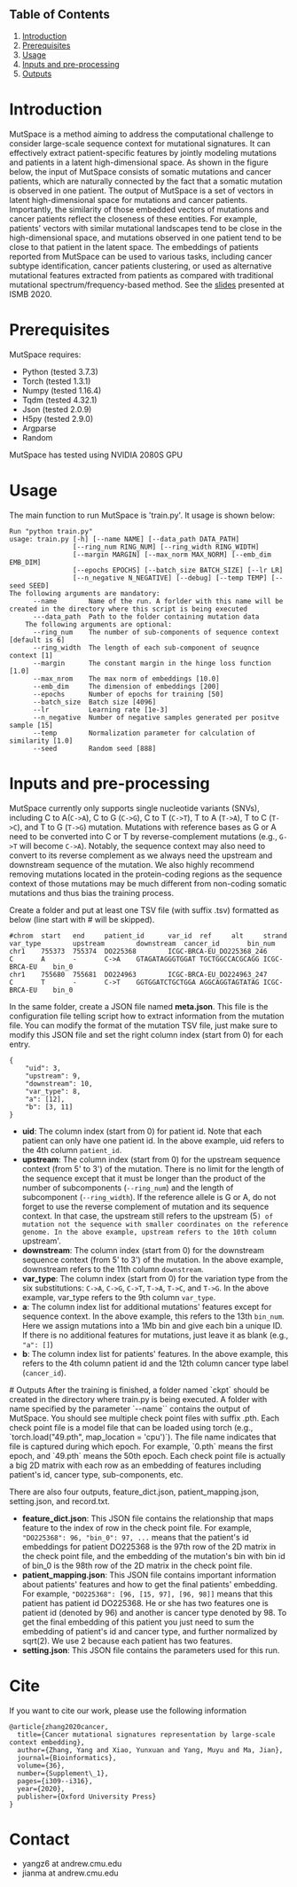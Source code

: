 ## Table of Contents 
1. [Introduction](#introduction)
2. [Prerequisites](#prerequisites)
3. [Usage](#usage)
4. [Inputs and pre-processing](#inputs-and-pre-processing)
5. [Outputs](#outputs)

<a name="introduction"/>

# Introduction 
MutSpace is a method aiming to address the computational challenge to consider large-scale sequence context for mutational signatures. It can effectively extract patient-specific features by jointly modeling mutations and patients in a latent high-dimensional space. As shown in the figure below, the input of MutSpace consists of somatic mutations and cancer patients, which are naturally connected by the fact that a somatic mutation is observed in one patient. The output of MutSpace is a set of vectors in latent high-dimensional space for mutations and cancer patients. Importantly, the similarity of those embedded vectors of mutations and cancer patients reflect the closeness of these entities. For example, patients' vectors with similar mutational landscapes tend to be close in the high-dimensional space, and mutations observed in one patient tend to be close to that patient in the latent space. The embeddings of patients reported from MutSpace can be used to various tasks, including cancer subtype identification, cancer patients clustering, or used as alternative mutational features extracted from patients as compared with traditional mutational spectrum/frequency-based method. See the [slides](https://drive.google.com/file/d/1pzsuH-5VayxSusziN9OKumZNy2VVwKB2/view?usp=sharing) presented at ISMB 2020.

<a name="prerequisites"/>

# Prerequisites
MutSpace requires:
* Python (tested 3.7.3)
* Torch (tested 1.3.1)
* Numpy (tested 1.16.4)
* Tqdm (tested 4.32.1)
* Json (tested 2.0.9)
* H5py (tested 2.9.0)
* Argparse
* Random

MutSpace has tested using NVIDIA 2080S GPU

<a name="usage"/>

# Usage
The main function to run MutSpace is 'train.py'. It usage is shown below:
```no-highlight
Run "python train.py"
usage: train.py [-h] [--name NAME] [--data_path DATA_PATH]
                [--ring_num RING_NUM] [--ring_width RING_WIDTH]
                [--margin MARGIN] [--max_norm MAX_NORM] [--emb_dim EMB_DIM]
                [--epochs EPOCHS] [--batch_size BATCH_SIZE] [--lr LR]
                [--n_negative N_NEGATIVE] [--debug] [--temp TEMP] [--seed SEED]
The following arguments are mandatory:
      --name        Name of the run. A forlder with this name will be created in the directory where this script is being executed
      ---data_path  Path to the folder containing mutation data
    The following arguments are optional:
      --ring_num    The number of sub-components of sequence context [default is 6]
      --ring_width  The length of each sub-component of seuqnce context [1]
      --margin      The constant margin in the hinge loss function [1.0]
      --max_nrom    The max norm of embeddings [10.0]
      --emb_dim     The dimension of embeddings [200]
      --epochs      Number of epochs for training [50]
      --batch_size  Batch size [4096]
      --lr          Learning rate [1e-3]
      --n_negative  Number of negative samples generated per positve sample [15]
      --temp        Normalization parameter for calculation of similarity [1.0]
      --seed        Random seed [888]
```

<a name="inputs-and-pre-processing"/>

# Inputs and pre-processing
MutSpace currently only supports single nucleotide variants (SNVs), including C to A(`C->A`), C to G (`C->G`), C to T (`C->T`), T to A (`T->A`), T to C (`T->C`), and T to G (`T->G`) mutation. Mutations with reference bases as G or A need to be converted into C or T by reverse-complement mutations (e.g., `G->T` will become `C->A`). Notably, the sequence context may also need to convert to its reverse complement as we always need the upstream and downstream sequence of the mutation. We also highly recommend removing mutations located in the protein-coding regions as the sequence context of those mutations may be much different from non-coding somatic mutations and thus bias the training process.

Create a folder and put at least one TSV file (with suffix .tsv) formatted as below (line start with # will be skipped). 

```no-highlight
#chrom  start   end     patient_id      var_id  ref     alt     strand  var_type        upstream        downstream  cancer_id       bin_num
chr1    755373  755374  DO225368        ICGC-BRCA-EU_DO225368_246       C       A       -       C->A    GTAGATAGGGTGGAT TGCTGGCCACGCAGG ICGC-BRCA-EU    bin_0
chr1    755680  755681  DO224963        ICGC-BRCA-EU_DO224963_247       C       T       -       C->T    GGTGGATCTGCTGGA AGGCAGGTAGTATAG ICGC-BRCA-EU    bin_0
```

In the same folder, create a JSON file named __meta.json__. This file is the configuration file telling script how to extract information from the mutation file. You can modify the format of the mutation TSV file, just make sure to modify this JSON file and set the right column index (start from 0) for each entry.

```no-highlight
{
    "uid": 3,
    "upstream": 9,
    "downstream": 10,
    "var_type": 8,
    "a": [12],
    "b": [3, 11]
}
```

* __uid__:
The column index (start from 0) for patient id. Note that each patient can only have one patient id. In the above example, uid refers to the 4th column `patient_id`.
* __upstream__:
The column index (start from 0) for the upstream sequence context (from 5' to 3') of the mutation. There is no limit for the length of the sequence except that it must be longer than the product of the number of subcomponents (`--ring_num`) and the length of subcomponent (`--ring_width`). If the reference allele is G or A, do not forget to use the reverse complement of mutation and its sequence context. In that case, the upstream still refers to the upstream (5`) of mutation not the sequence with smaller coordinates on the reference genome. In the above example, upstream refers to the 10th column `upstream'.
* __downstream__:
The column index (start from 0) for the downstream sequence context (from 5' to 3') of the mutation. In the above example, downstream refers to the 11th column `downstream`.
* __var_type__:
The column index (start from 0) for the variation type from the six substitutions: `C->A`, `C->G`, `C->T`, `T->A`, `T->C`, and `T->G`. In the above example, var_type refers to the 9th column `var_type`.
* __a__:
The column index list for additional mutations' features except for sequence context. In the above example, this refers to the 13th `bin_num`. Here we assign mutations into a 1Mb bin and give each bin a unique ID. If there is no additional features for mutations, just leave it as blank (e.g., `"a": []`)
* __b__:
The column index list for patients' features. In the above example, this refers to the 4th column patient id and the 12th column cancer type label (`cancer_id`). 

<a name="outputs"/>
# Outputs
After the training is finished, a folder named `ckpt` should be created in the directory where train.py is being executed. A folder with name specified by the parameter `--name`` contains the output of MutSpace. You should see multiple check point files with suffix .pth. Each check point file is a model file that can be loaded using torch (e.g., `torch.load("49.pth", map_location = 'cpu')`). The file name indicates that file is captured during which epoch. For example, `0.pth` means the first epoch, and `49.pth` means the 50th epoch. Each check point file is actually a big 2D matrix with each row as an embedding of features including patient's id, cancer type, sub-components, etc.

There are also four outputs, feature_dict.json, patient_mapping.json, setting.json, and record.txt. 
* __feature_dict.json__:
This JSON file contains the relationship that maps feature to the index of row in the check point file. For example, `"DO225368": 96, "bin_0": 97, ...` means that the patient's id embeddings for patient DO225368 is the 97th row of the 2D matrix in the check point file, and the embedding of the mutation's bin with bin id of bin_0 is the 98th row of the 2D matrix in the check point file.
* __patient_mapping.json__:
This JSON file contains important information about patients' features and how to get the final patients' embedding. For example, `"DO225368": [96, [15, 97], [96, 98]]` means that this patient has patient id DO225368. He or she has two features one is patient id (denoted by 96) and another is cancer type denoted by 98. To get the final embedding of this patient you just need to sum the embedding of patient's id and cancer type, and further normalized by sqrt(2). We use 2 because each patient has two features.
* __setting.json__:
This JSON file contains the parameters used for this run.

# Cite

If you want to cite our work, please use the following information

```
@article{zhang2020cancer,
  title={Cancer mutational signatures representation by large-scale context embedding},
  author={Zhang, Yang and Xiao, Yunxuan and Yang, Muyu and Ma, Jian},
  journal={Bioinformatics},
  volume={36},
  number={Supplement\_1},
  pages={i309--i316},
  year={2020},
  publisher={Oxford University Press}
}
```

# Contact
* yangz6 at andrew.cmu.edu
* jianma at andrew.cmu.edu
